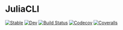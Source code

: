# JuliaCLI

[![Stable](https://img.shields.io/badge/docs-stable-blue.svg)](https://tkf.github.io/JuliaCLI.jl/stable)
[![Dev](https://img.shields.io/badge/docs-dev-blue.svg)](https://tkf.github.io/JuliaCLI.jl/dev)
[![Build Status](https://travis-ci.com/tkf/JuliaCLI.jl.svg?branch=master)](https://travis-ci.com/tkf/JuliaCLI.jl)
[![Codecov](https://codecov.io/gh/tkf/JuliaCLI.jl/branch/master/graph/badge.svg)](https://codecov.io/gh/tkf/JuliaCLI.jl)
[![Coveralls](https://coveralls.io/repos/github/tkf/JuliaCLI.jl/badge.svg?branch=master)](https://coveralls.io/github/tkf/JuliaCLI.jl?branch=master)
